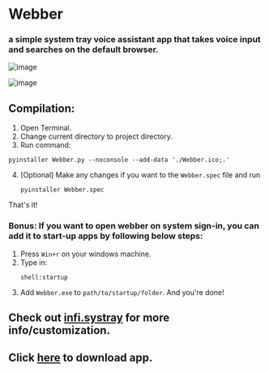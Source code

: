 # Webber
### a simple system tray voice assistant app that takes voice input and searches on the default browser.
![image](https://github.com/abhikatta/Webber/assets/76813100/25ee8111-154a-4dc0-8ede-c7c862de6cd9)


![image](https://github.com/abhikatta/Webber/assets/76813100/25cc7135-0670-4eab-ae05-474d1c110aea)

## Compilation:
1. Open Terminal.
2. Change current directory to project directory.
3. Run command:
```
pyinstaller Webber.py --noconsole --add-data './Webber.ico;.' 

```
4. [Optional] Make any changes if you want to the `Webber.spec` file and run
   ```
   pyinstaller Webber.spec
   ```
That's it!

### Bonus: If you want to open webber on system sign-in, you can add it to start-up apps by following below steps:

1. Press `Win+r` on your windows machine.
2. Type in: 
   ```
   shell:startup
   ```
3. Add `Webber.exe` to `path/to/startup/folder`.
   And you're done!

## Check out [infi.systray](https://pypi.org/project/infi.systray/) for more info/customization.
## Click [here](https://github.com/abhikatta/Webber/releases/download/proto1/Webber.zip) to download app.
